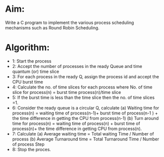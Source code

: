 # Aim: 
Write a C program to implement the various process scheduling mechanisms such as Round
Robin Scheduling.
 
# Algorithm:
- 1: Start the process
- 2: Accept the number of processes in the ready Queue and time quantum (or) time slice
- 3: For each process in the ready Q, assign the process id and accept the CPU burst time
- 4: Calculate the no. of time slices for each process where
     No. of time slice for process(n) = burst time process(n)/time slice
- 5: If the burst time is less than the time slice then the no. of time slices =1.
- 6: Consider the ready queue is a circular Q, calculate
        (a) Waiting time for process(n) = waiting time of process(n-1)+ burst time of process(n-1 ) +
              the time difference in getting the CPU from process(n-1)
        (b) Turn around time for process(n) = waiting time of process(n) + burst time of process(n)+ the
               time difference in getting CPU from process(n).
- 7: Calculate
       (a) Average waiting time = Total waiting Time / Number of process
    (b) Average Turnaround time = Total Turnaround Time / Number of process Step 
- 8: Stop the proces.
